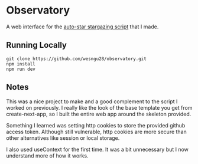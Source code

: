 # Observatory
A web interface for the [auto-star stargazing script](https://github.com/wesngu28/stargazing) that I made.

## Running Locally

```
git clone https://github.com/wesngu28/observatory.git
npm install
npm run dev
```

## Notes
This was a nice project to make and a good complement to the script I worked on previously. I really like the look of the base template you get from create-next-app, so I built the entire web app around the skeleton provided.

Something I learned was setting http cookies to store the provided github access token. Although still vulnerable, http cookies are more secure than other alternatives like session or local storage.

I also used useContext for the first time. It was a bit unnecessary but I now understand more of how it works.